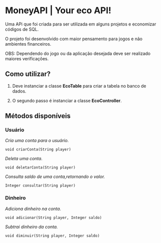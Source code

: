 # MoneyAPI | Your eco API!

  

Uma APi que foi criada para ser utilizada em alguns projetos e economizar códigos de SQL.

O projeto foi desenvolvido com maior pensamento para jogos e não ambientes financeiros.

  

OBS: Dependendo do jogo ou da aplicação desejada deve ser realizado maiores verificações.

  

## Como utilizar?

  

1. Deve instanciar a classe **EcoTable** para criar a tabela no banco de dados.

  

2. O segundo passo é instanciar a classe **EcoController**.

  

## Métodos disponíveis

  

### Usuário


*Cria uma conta para o usuário.*

    void criarConta(String player)

*Deleta uma conta.*

    void deletarConta(String player)

*Consulta saldo de uma conta,retornando o valor.*

    Integer consultar(String player)


### Dinheiro


*Adiciona dinheiro na conta.*

    void adicionar(String player, Integer saldo)

*Subtrai dinheiro da conta.*

    void diminuir(String player, Integer saldo)
